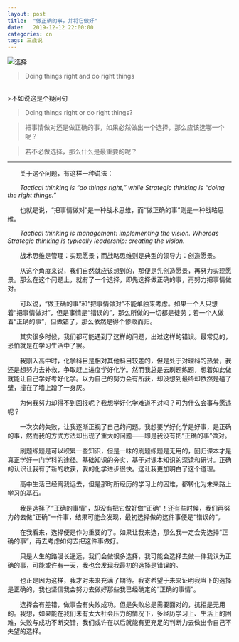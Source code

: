 ```yaml
---
layout: post
title:  "做正确的事，并将它做好"
date:   2019-12-12 22:00:00
categories: cn
tags: 三歳说
---
```



![选择](https://s2.ax1x.com/2019/12/14/QRjGGT.md.png)

>Doing things right and do right things
<br>
>不如说这是个疑问句<br>

>Doing things right or do right things?<br>

>把事情做对还是做正确的事，如果必然做出一个选择，那么应该选哪一个呢？<br>

>若不必做选择，那么什么是最重要的呢？

------------

&emsp;&emsp;关于这个问题，有这样一种说法：

&emsp;&emsp;*Tactical thinking is “do things right,” while Strategic thinking is “doing the right things.”*

&emsp;&emsp;也就是说，“把事情做对”是一种战术思维，而“做正确的事”则是一种战略思维。

&emsp;&emsp;*Tactical thinking is management: implementing the vision. Whereas Strategic thinking is typically leadership: creating the vision.*

&emsp;&emsp;战术思维是管理：实现愿景；而战略思维则是典型的领导力：创造愿景。

&emsp;&emsp;从这个角度来说，我们自然就应该想到的，那便是先创造愿景，再努力实现愿景。那么在这个问题上，就有了一个选择，即先选择做正确的事，再努力把事情做对。

&emsp;&emsp;可以说，“做正确的事”和“把事情做对”不能单独来考虑。如果一个人只想着“把事情做对”，但是事情是“错误的”，那么所做的一切都是徒劳；若一个人做着“正确的事”，但做错了，那么依然是得个惨败而归。

&emsp;&emsp;其实很多时候，我们都可能遇到了这样的问题，出过这样的错误。最常见的，恐怕就是在学习生活中了罢。

&emsp;&emsp;我刚入高中时，化学科目是相对其他科目较差的，但是处于对理科的热爱，我还是想努力去补救，争取赶上进度学好化学。然而我总是去刷题练题，想着如此做就能让自己学好考好化学。以为自己的努力会有所获，却没想到最终却依然是碰了壁，撞在了墙上蹭了一身灰。

&emsp;&emsp;为何我努力却得不到回报呢？我想学好化学难道不对吗？可为什么会事与愿违呢？

&emsp;&emsp;一次次的失败，让我逐渐正视了自己的问题。我想要学好化学是好事，是正确的事，然而我的方式方法却出现了重大的问题——即是我没有把“正确的事”做对。

&emsp;&emsp;刷题练题是可以积累一些知识，但是一味的刷题练题是无用的，回归课本才是真正学好一门学科的途径。基础知识的夯实，基于对课本知识的深读和研讨。正确的认识让我有了新的收获，我的化学进步很快。这让我更加明白了这个道理。

&emsp;&emsp;高中生活已经离我远去，但是那时所经历的学习上的困难，都转化为未来路上学习的基石。

&emsp;&emsp;我是选择了“正确的事情”，却没有把它做好做“正确”！还有些时候，我们再努力的去做“正确”一件事，结果可能会发现，最初选择做的这件事便是“错误的”。

&emsp;&emsp;在我看来，选择便是作为重要的了。如果让我来选，那么我一定会先选择“正确的事”，再去考虑如何去把这件事做好。

&emsp;&emsp;只是人生的路漫长遥远，我们会做很多选择，我可能会选择去做一件我认为正确的事，可能或许有一天，我也会发现我最初的选择是错误的。

&emsp;&emsp;也正是因为这样，我才对未来充满了期待。我寄希望于未来证明我当下的选择是正确的，我也坚信我会努力去做好那些我已经确定的“正确的事情”。

&emsp;&emsp;选择会有差错，做事会有失败成功。但是失败总是需要面对的，抗拒是无用的。我想，如果能在我们未有太大社会压力的情况下，多经历学习上、生活上的困难，失败与成功不断交错，我们或许在以后就能有更充足的判断力去做出令自己不失望的选择。